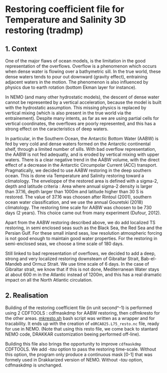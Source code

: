 # Restoring coefficient file for Temperature and Salinity 3D restoring (tradmp)
## 1. Context
One of the major flaws of ocean models, is the limitation in the good representation of the overflows. Overflow is a phenomenon which occurs
when dense water is flowing over a bathymetric sill. In the true world, these dense waters tends to pour out downward (gravity effect), entraining
adjacent waters in the motion. The phenomenon is  also influenced by physics due to earth rotation (bottom Ekman layer for instance).

In NEMO (and many other hydrostatic models), the descent of dense water cannot be represented by a vertical acceleration, because the
model is built with the hydrostatic assumption. This missing physics is replaced by vertical mixing (which is also present in the true world via 
the entrainement). Despite many intents, as far as we are using partial cells for vertical coordinates, the overflows are poorly represented,
and this has a strong effect on the caracteristics of deep waters. 

In particular, in the Southern Ocean, the Antarctic Bottom Water (AABW) is fed by very cold and dense waters formed on the Antarctic continental
shelf, through a limited number of sills. With bad overflow representation, the AABW is not fed adequatly, and is eroded  by vertical mixing 
with upper waters. There is a clear negative trend in the AABW volume, with the direct effect of a decrease in the Antarctic Circumpolar 
Current (ACC) transport.  Pragmatically, we decided to use AABW restoring in the deep southern ocean. This is done via Temperature and Salinity restoring 
toward a climatology. The enveloppe of the restored area is defined with a sigma-2, depth and latitude criteria : Area where annual sigma-2 
density is larger than 37.16, depth larger than 1000m and latitude higher than 30 S is restored.  The value of 37.16 was choosen after 
Rintoul (2001), southern ocean water classification, and we use the annual Gouretski (2018) climatology.  The restoring time scale for AABW was 
choosen to be  730 days (2 years). This choice came out from many experiment (Dufour, 2012).

Apart from the AABW restoring described above, we do add  localized TS restoring, in semi enclosed seas such as the Black Sea, the Red Sea and 
the Persian Gulf. For these small inland seas, low resolution atmospheric forcing is not good enough to maintain good water properties. For 
the restoring in semi-enclosed seas, we choose a time scale of 180 days.

Still linked to bad representation of overflows, we decided to add a deep, strong and very localized restoring downsteam of Gibraltar Strait, 
Bab-el-Mandeb and Ormuz Strait. We use time scale of 6 days.   In the case of Gibraltar strait, we know that if this is not done, Mediterranean 
Water stays at about 600 m in the Atlantic instead of 1200m, and this has a real dramatic impact on all the North Atlantic circulation.


## 2. Realisation
Building of the restoring coefficient file (in unit second^-1) is performed using 2 CDFTOOLS : cdfmaskdmp for AABW restoring, then cdfmkresto 
for the other areas. [mkresto.sh](./mkresto.sh) bash script was written as a wrapper and for tracability. It ends up with the creation of 
`eORCA025.L75_resto.nc` file, ready for use in NEMO. (Note that using this resto file, we come back to stantard NEMO code, DRAKKAR 
customization beeing  performed off-line).

Building this file also brings the opportunity to improve `cdfmaskdmp` CDFTOOLS.  We add *-tau* option to pass the restoring time-scale. 
Without this option, the program only produce a continuous mask [0-1] that was formely used in Drakkarized version of NEMO. Without *-tau* 
option, cdfmaskdmp is unchanged.
